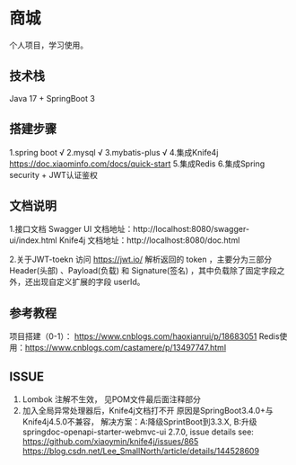 # 商城
个人项目，学习使用。

## 技术栈

Java 17 + SpringBoot 3
## 搭建步骤
1.spring boot  √
2.mysql  √
3.mybatis-plus  √
4.集成Knife4j https://doc.xiaominfo.com/docs/quick-start
5.集成Redis
6.集成Spring security + JWT认证鉴权

## 文档说明
1.接口文档
Swagger UI 文档地址：http://localhost:8080/swagger-ui/index.html
Knife4j 文档地址：http://localhost:8080/doc.html

2.关于JWT-toekn
访问 https://jwt.io/ 解析返回的 token ，主要分为三部分 Header(头部) 、Payload(负载) 和 Signature(签名) ，其中负载除了固定字段之外，还出现自定义扩展的字段 userId。

## 参考教程
项目搭建（0-1）： https://www.cnblogs.com/haoxianrui/p/18683051
Redis使用：https://www.cnblogs.com/castamere/p/13497747.html

## ISSUE
1. Lombok 注解不生效， 见POM文件最后面注释部分
2. 加入全局异常处理器后，Knife4j文档打不开 原因是SpringBoot3.4.0+与Knife4j4.5.0不兼容，
解决方案：A:降级SprintBoot到3.3.X, B:升级springdoc-openapi-starter-webmvc-ui 2.7.0, 
issue details see:
https://github.com/xiaoymin/knife4j/issues/865
https://blog.csdn.net/Lee_SmallNorth/article/details/144528609